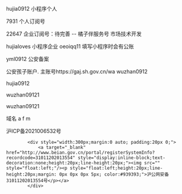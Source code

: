

hujia0912 小程序个人 

7931 个人订阅号

22647 企业订阅号：待完善  -- 橘子伴服务号 市场技术开发

hujialoves 小程序企业 oeoiqq11  填写小程序时会有公账







yml0912  公安备案



公安孩子账户. 主账号https://gaj.sh.gov.cn/wa  wuzhan0912

hujia0912

wuzhan09121

wuzhan09121



域名 a f m 

沪ICP备2021006532号


		 	<div style="width:300px;margin:0 auto; padding:20px 0;">
		 		<a target="_blank" href="http://www.beian.gov.cn/portal/registerSystemInfo?recordcode=31011202013554" style="display:inline-block;text-decoration:none;height:20px;line-height:20px;"><img src="" style="float:left;"/><p style="float:left;height:20px;line-height:20px;margin: 0px 0px 0px 5px; color:#939393;">沪公网安备 31011202013554号</p></a>
		 	</div>

